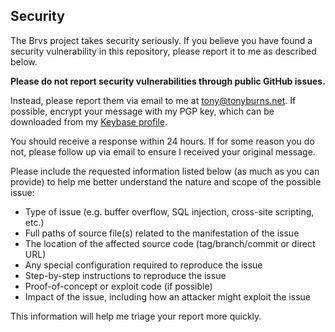 ## Security

The Brvs project takes security seriously. If you believe you have found a security vulnerability in this repository, please report it to me as described below.

**Please do not report security vulnerabilities through public GitHub issues.**

Instead, please report them via email to me at [tony@tonyburns.net](mailto:tony@tonyburns.net). If possible, encrypt your message with my PGP key, which can be downloaded from my [Keybase profile](https://keybase.io/craftyphotons).

You should receive a response within 24 hours. If for some reason you do not, please follow up via email to ensure I received your original message.

Please include the requested information listed below (as much as you can provide) to help me better understand the nature and scope of the possible issue:

  * Type of issue (e.g. buffer overflow, SQL injection, cross-site scripting, etc.)
  * Full paths of source file(s) related to the manifestation of the issue
  * The location of the affected source code (tag/branch/commit or direct URL)
  * Any special configuration required to reproduce the issue
  * Step-by-step instructions to reproduce the issue
  * Proof-of-concept or exploit code (if possible)
  * Impact of the issue, including how an attacker might exploit the issue

This information will help me triage your report more quickly.
